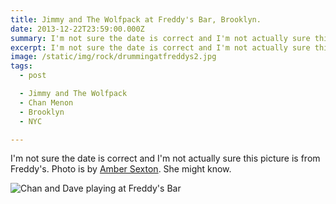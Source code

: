 ```yaml
---
title: Jimmy and The Wolfpack at Freddy's Bar, Brooklyn.
date: 2013-12-22T23:59:00.000Z
summary: I'm not sure the date is correct and I'm not actually sure this picture is from Freddy's.
excerpt: I'm not sure the date is correct and I'm not actually sure this picture is from Freddy's.
image: /static/img/rock/drummingatfreddys2.jpg
tags:
  - post

  - Jimmy and The Wolfpack
  - Chan Menon
  - Brooklyn
  - NYC

---
```


I'm not sure the date is correct and I'm not actually sure this picture is from Freddy's. Photo is by [Amber Sexton](https://ambersexton.com). She might know.

![Chan and Dave playing at Freddy's Bar](/static/img/rock/drummingatfreddys2.jpg)


